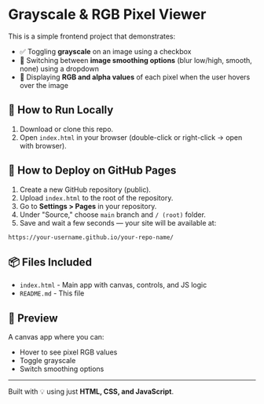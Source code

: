 # Grayscale & RGB Pixel Viewer

This is a simple frontend project that demonstrates:

- ✅ Toggling **grayscale** on an image using a checkbox
- 🎨 Switching between **image smoothing options** (blur low/high, smooth, none) using a dropdown
- 🧪 Displaying **RGB and alpha values** of each pixel when the user hovers over the image

## 🔧 How to Run Locally

1. Download or clone this repo.
2. Open `index.html` in your browser (double-click or right-click → open with browser).

## 🚀 How to Deploy on GitHub Pages

1. Create a new GitHub repository (public).
2. Upload `index.html` to the root of the repository.
3. Go to **Settings > Pages** in your repository.
4. Under "Source," choose `main` branch and `/ (root)` folder.
5. Save and wait a few seconds — your site will be available at:

```
https://your-username.github.io/your-repo-name/
```

## 📦 Files Included

- `index.html` - Main app with canvas, controls, and JS logic
- `README.md` - This file

## 📸 Preview

A canvas app where you can:
- Hover to see pixel RGB values
- Toggle grayscale
- Switch smoothing options

---

Built with 💡 using just **HTML, CSS, and JavaScript**.
